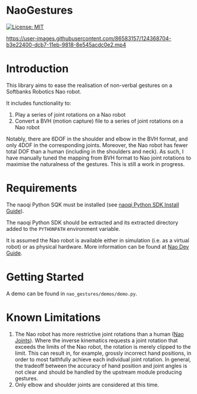 # NaoGestures

[![License: MIT](https://img.shields.io/badge/License-MIT-yellow.svg)](https://opensource.org/licenses/MIT)

https://user-images.githubusercontent.com/86583157/124368704-b3e22400-dcb7-11eb-9818-8e545acdc0e2.mp4

# Introduction

This library aims to ease the realisation of non-verbal gestures on a Softbanks Robotics Nao robot.

It includes functionality to:
1. Play a series of joint rotations on a Nao robot
2. Convert a BVH (motion capture) file to a series of joint rotations on a Nao robot

Notably, there are 6DOF in the shoulder and elbow in the BVH format, and only 4DOF in the corresponding joints. 
Moreover, the Nao robot has fewer total DOF than a human (including in the shoulders and neck). As such, I have manually
tuned the mapping from BVH format to Nao joint rotations to maximise the naturalness of the gestures. This is still a
work in progress.

# Requirements

The naoqi Python SQK must be installed (see [naoqi Python SDK Install Guide](http://doc.aldebaran.com/2-1/dev/python/install_guide.html#python-install-guide)).

The naoqi Python SDK should be extracted and its extracted directory added to the `PYTHONPATH` environment variable.

It is assumed the Nao robot is available either in simulation (i.e. as a virtual robot) or as physical hardware. More 
information can be found at [Nao Dev Guide](http://doc.aldebaran.com/2-5/index_dev_guide.html).

# Getting Started

A demo can be found in `nao_gestures/demos/demo.py`.

# Known Limitations

1. The Nao robot has more restrictive joint rotations than a human ([Nao Joints](http://doc.aldebaran.com/2-1/family/robots/joints_robot.html)). Where the inverse kinematics requests a joint rotation that exceeds the limits of the Nao robot, the rotation is merely clipped to the limit. This can result in, for example, grossly incorrect hand positions, in order to most faithfully achieve each individual joint rotation. In general, the tradeoff between the accuracy of hand position and joint angles is not clear and should be handled by the upstream module producing gestures.
2. Only elbow and shoulder joints are considered at this time.
